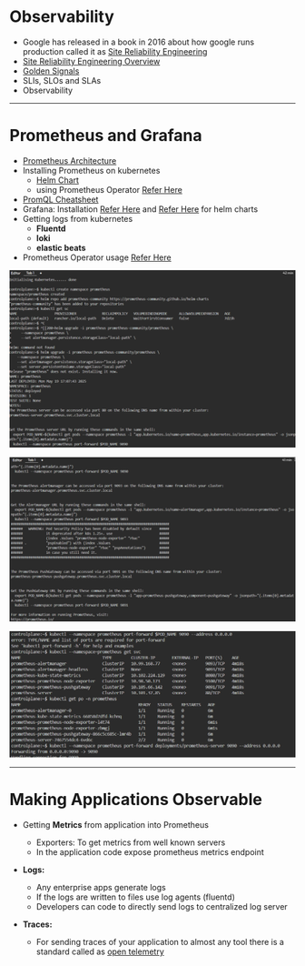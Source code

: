 # Observability

* Google has released in a book in 2016 about how google runs production called it as [Site Reliability Engineering](https://www.google.co.in/books/edition/Site_Reliability_Engineering/tYrPCwAAQBAJ?hl=en&gbpv=0)
* [Site Reliability Engineering Overview](https://directdevops.blog/2019/10/22/site-reliability-engineering-overview/)
* [Golden Signals](https://sre.google/sre-book/monitoring-distributed-systems/)
* SLIs, SLOs and SLAs
* Observability

----

# Prometheus and Grafana

* [Prometheus Architecture](https://prometheus.io/docs/introduction/overview/#architecture)
* Installing Prometheus on kubernetes
  * [Helm Chart](https://docs.aws.amazon.com/eks/latest/userguide/deploy-prometheus.html)
  * using Prometheus Operator [Refer Here](https://github.com/prometheus-operator/prometheus-operator)
* [PromQL Cheatsheet](https://promlabs.com/promql-cheat-sheet/)
* Grafana: Installation [Refer Here](https://grafana.com/docs/grafana/latest/setup-grafana/installation/kubernetes/) and [Refer Here](https://grafana.com/docs/grafana/latest/setup-grafana/installation/helm/) for helm charts
* Getting logs from kubernetes
  * **Fluentd**
  * **loki**
  * **elastic beats**
* Prometheus Operator usage [Refer Here](https://coralogix.com/guides/prometheus-monitoring/prometheus-operator-basics-quick-tutorial/)

![Preview](images/k8s71.png)

![Preview](images/k8s72.png)

![Preview](images/k8s73.png)

----

# Making Applications Observable

* Getting **Metrics** from application into Prometheus
  * Exporters: To get metrics from well known servers
  * In the application code expose prometheus metrics endpoint

* **Logs:**
  * Any enterprise apps generate logs
  * If the logs are written to files use log agents (fluentd)
  * Developers can code to directly send logs to centralized log server
* **Traces:**
  * For sending traces of your application to almost any tool there is a standard called as [open telemetry](https://opentelemetry.io/)
